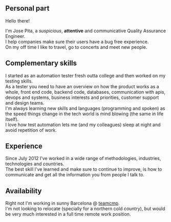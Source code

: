 ## Personal part
Hello there!

I'm Jose Pita, a *suspicious*, __attentive__ and communicative Quality Assurance Engineer.  
I help companies make sure their users have a bug free experience.  
On my off time I like to travel, go to concerts and meet new people.

## Complementary skills
I started as an automation tester fresh outta college and then worked on my testing skills.  
As a tester you need to have an overview on how the product works as a whole, front end code, backend code, databases, communication with apis, devops and systems, business interests and priorities, customer support and design teams.  
I'm always learning new skills and languages (programming and spoken) as the speed things change in the tech world is mind blowing (the same in life itself).  
I love how test automation lets me (and my colleagues) sleep at night and avoid repetition of work.

## Experience
Since July 2012 I've worked in a wide range of methodologies, industries, technologies and countries.  
The best skill I've learned and make sure to continue to improve, is how to communicate and get all the information you from people I talk to.  

## Availability
Right not I'm working in sunny Barcelona @ [teamcmp](teamcmp.com).  
I'm not looking to relocate (specially for a northern cold country), but would be very much interested in a full time remote work position.  
